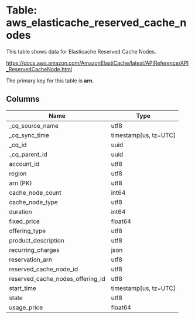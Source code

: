 # Table: aws_elasticache_reserved_cache_nodes

This table shows data for Elasticache Reserved Cache Nodes.

https://docs.aws.amazon.com/AmazonElastiCache/latest/APIReference/API_ReservedCacheNode.html

The primary key for this table is **arn**.

## Columns

| Name          | Type          |
| ------------- | ------------- |
|_cq_source_name|utf8|
|_cq_sync_time|timestamp[us, tz=UTC]|
|_cq_id|uuid|
|_cq_parent_id|uuid|
|account_id|utf8|
|region|utf8|
|arn (PK)|utf8|
|cache_node_count|int64|
|cache_node_type|utf8|
|duration|int64|
|fixed_price|float64|
|offering_type|utf8|
|product_description|utf8|
|recurring_charges|json|
|reservation_arn|utf8|
|reserved_cache_node_id|utf8|
|reserved_cache_nodes_offering_id|utf8|
|start_time|timestamp[us, tz=UTC]|
|state|utf8|
|usage_price|float64|